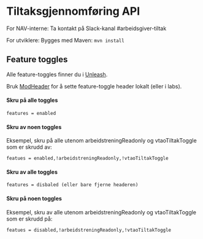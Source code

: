 Tiltaksgjennomføring API
===================================

For NAV-interne: Ta kontakt på Slack-kanal #arbeidsgiver-tiltak

For utviklere:
Bygges med Maven: `mvn install`

## Feature toggles

Alle feature-toggles finner du i [Unleash](https://team-tiltak-unleash-web.iap.nav.cloud.nais.io/projects/default).

Bruk [ModHeader](https://modheader.com/) for å sette feature-toggle header lokalt (eller i labs).

#### Skru på alle toggles

`features = enabled`

#### Skru av noen toggles 

Eksempel, skru på alle utenom arbeidstreningReadonly og vtaoTiltakToggle som er skrudd av:

`featues = enabled,!arbeidstreningReadonly,!vtaoTiltakToggle`

#### Skru av alle toggles

`features = disbaled (eller bare fjerne headeren)`

#### Skru på noen toggles

Eksempel, skru av alle utenom arbeidstreningReadonly og vtaoTiltakToggle som er skrudd på:

`featues = disabled,!arbeidstreningReadonly,!vtaoTiltakToggle`

